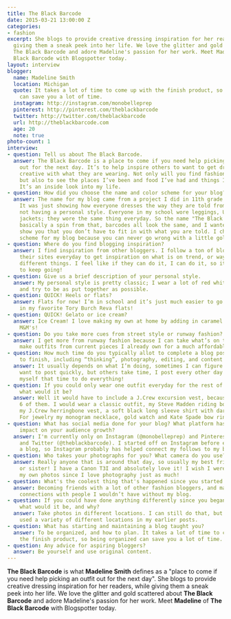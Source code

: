 ```yaml
---
title: The Black Barcode
date: 2015-03-21 13:00:00 Z
categories:
- fashion
excerpt: She blogs to provide creative dressing inspiration for her readers, while
  giving them a sneak peek into her life. We love the glitter and gold scattered about
  The Black Barcode and adore Madeline's passion for her work. Meet Madeline of The
  Black Barcode with Blogspotter today.
layout: interview
blogger:
  name: Madeline Smith
  location: Michigan
  quote: It takes a lot of time to come up with the finish product, so being organized
    can save you a lot of time.
  instagram: http://instagram.com/monobelleprep
  pinterest: http://pinterest.com/theblackbarcode
  twitter: http://twitter.com/theblackbarcode
  url: http://theblackbarcode.com
  age: 20
  note: true
photo-count: 1
interview:
- question: Tell us about The Black Barcode.
  answer: The Black Barcode is a place to come if you need help picking an outfit
    out for the next day. It’s to help inspire others to want to get dressed and be
    creative with what they are wearing. Not only will you find fashion inspiration
    but also to see the places I’ve been and food I’ve had and things I’ve purchased.
    It’s an inside look into my life.
- question: How did you choose the name and color scheme for your blog?
  answer: The name for my blog came from a project I did in 11th grade photograph.
    It was just showing how everyone dresses the way they are told from media, and
    not having a personal style. Everyone in my school wore leggings, Uggs and Northface
    jackets; they wore the same thing everyday. So the name "The Black Barcode" is
    basically a spin from that, barcodes all look the same, and I wanted my blog to
    show you that you don’t have to fit in with what you are told. I choose the color
    scheme for my blog because you can never go wrong with a little gold and glitter!
- question: Where do you find blogging inspiration?
  answer: I find inspiration from other bloggers. I follow a ton of bloggers and check
    their sites everyday to get inspiration on what is on trend, or ways to style
    different things. I feel like if they can do it, I can do it, so it inspires me
    to keep going!
- question: Give us a brief description of your personal style.
  answer: My personal style is pretty classic; I wear a lot of red white and blue,
    and try to be as put together as possible.
- question: QUICK! Heels or flats?
  answer: Flats for now! I’m in school and it’s just much easier to go class to class
    in my favorite Tory Burch Reva flats!
- question: QUICK! Gelato or ice cream?
  answer: Ice Cream! I love making my own at home by adding in caramel sauce or mini
    M&M's!
- question: Do you take more cues from street style or runway fashion?
  answer: I get more from runway fashion because I can take what’s on the runway and
    make outfits from current pieces I already own for a much affordable price.
- question: How much time do you typically allot to complete a blog post? (From start
    to finish, including “thinking”, photography, editing, and content writing)
  answer: It usually depends on what I’m doing, sometimes I can figure out what I
    want to post quickly, but others take time, I post every other day so I’ll give
    myself that time to do everything!
- question: If you could only wear one outfit everyday for the rest of your life,
    what would it be?
  answer: Well it would have to include a J.Crew excursion vest, because I own about
    6 of them. I would wear a classic outfit, my Steve Madden riding boots, probably
    my J.Crew herringbone vest, a soft black long sleeve shirt with dark wash jeans.
    For jewelry my monogram necklace, gold watch and Kate Spade bow ring!
- question: What has social media done for your blog? What platform has had the biggest
    impact on your audience growth?
  answer: I'm currently only on Instagram (@monobelleprep) and Pinterest (theblackbarcode)
    and Twitter (@theblackbarcode). I started off on Instagram before ever starting
    a blog, so Instagram probably has helped connect my follows to my blog.
- question: Who takes your photographs for you? What camera do you use?
  answer: Really anyone that is around that day, so usually my best friend, boyfriend,
    or sister! I have a Canon T3I and absolutely love it! I wish I were able to take
    my own photos since I love photography just as much!
- question: What's the coolest thing that's happened since you started blogging?
  answer: Becoming friends with a lot of other fashion bloggers, and making great
    connections with people I wouldn’t have without my blog.
- question: If you could have done anything differently since you began blogging&#58;
    what would it be, and why?
  answer: Take photos in different locations. I can still do that, but I wish I had
    used a variety of different locations in my earlier posts.
- question: What has starting and maintaining a blog taught you?
  answer: To be organized, and how to plan. It takes a lot of time to come up with
    the finish product, so being organized can save you a lot of time.
- question: Any advice for aspiring bloggers?
  answer: Be yourself and use original content.
---
```


**The Black Barcode** is what **Madeline Smith** defines as a "place to come if you need help picking an outfit out for the next day". She blogs to provide creative dressing inspiration for her readers, while giving them a sneak peek into her life. We love the glitter and gold scattered about **The Black Barcode** and adore Madeline's passion for her work. Meet **Madeline** of **The Black Barcode** with Blogspotter today.